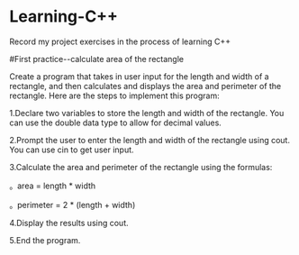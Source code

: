 # Learning-C++
Record my project exercises in the process of learning C++


#First practice--calculate area of the rectangle

Create a program that takes in user input for the length and width of a rectangle, and then calculates and displays the area and perimeter of the rectangle.
Here are the steps to implement this program:

1.Declare two variables to store the length and width of the rectangle. You can use the double data type to allow for decimal values.

2.Prompt the user to enter the length and width of the rectangle using cout. You can use cin to get user input.

3.Calculate the area and perimeter of the rectangle using the formulas:
  
  。area = length * width
  
  。perimeter = 2 * (length + width)

4.Display the results using cout.

5.End the program.
